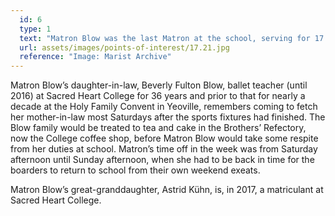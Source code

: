 ```yaml
---
  id: 6
  type: 1
  text: "Matron Blow was the last Matron at the school, serving for 17 years until the boarders were phased out in the mid 1970s."
  url: assets/images/points-of-interest/17.21.jpg
  reference: "Image: Marist Archive"
---
```

Matron Blow’s daughter-in-law, Beverly Fulton Blow, ballet teacher (until 2016) at Sacred Heart College for 36 years and prior to that for nearly a decade at the Holy Family Convent in Yeoville, remembers coming to fetch her mother-in-law most Saturdays after the sports fixtures had finished. The Blow family would be treated to tea and cake in the Brothers’ Refectory, now the College coffee shop, before Matron Blow would take some respite from her duties at school. Matron’s time off in the week was from Saturday afternoon until Sunday afternoon, when she had to be back in time for the boarders to return to school from their own weekend exeats. 

Matron Blow’s great-granddaughter, Astrid Kühn, is, in 2017, a matriculant at Sacred Heart College.
      